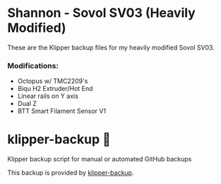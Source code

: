 # Shannon - Sovol SV03 (Heavily Modified)
These are the Klipper backup files for my heavily modified Sovol SV03.

### Modifications:
- Octopus w/ TMC2209's
- Biqu H2 Extruder/Hot End
- Linear rails on Y axis
- Dual Z
- BTT Smart Filament Sensor V1

# klipper-backup 💾 
Klipper backup script for manual or automated GitHub backups 

This backup is provided by [klipper-backup](https://github.com/Staubgeborener/klipper-backup).
